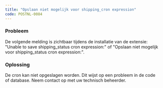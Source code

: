 ```yaml
---
title: "Opslaan niet mogelijk voor shipping_cron expression"
code: POSTNL-0084
---
```

### Probleem

De volgende melding is zichtbaar tijdens de installatie van de extensie:  
"Unable to save shipping\_status cron expression:" of "Opslaan niet mogelijk voor shipping\_status cron expression:".  

### Oplossing

De cron kan niet opgeslagen worden. Dit wijst op een probleem in de code of database. Neem contact op met uw technisch beheerder.
